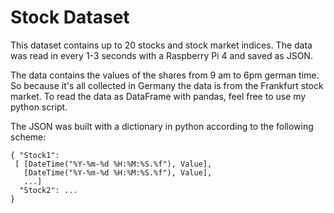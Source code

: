 # Stock Dataset

This dataset contains up to 20 stocks and stock market indices. The data was read in every 1-3 seconds with a Raspberry Pi 4 and saved as JSON.

The data contains the values of the shares from 9 am to 6pm german time. So because it's all collected in Germany the data is from the Frankfurt stock market.
To read the data as DataFrame with pandas, feel free to use my python script.

The JSON was built with a dictionary in python according to the following scheme:


	{ "Stock1":
	 [ [DateTime("%Y-%m-%d %H:%M:%S.%f"), Value],
	   [DateTime("%Y-%m-%d %H:%M:%S.%f"), Value],
	   ...]
	  "Stock2": ...
	}
